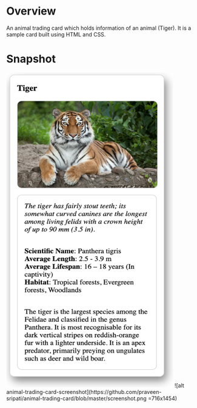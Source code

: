 # Overview

An animal trading card which holds information of an animal (Tiger). It is a sample card built using HTML and CSS.

# Snapshot

<img src="https://github.com/praveen-sripati/animal-trading-card/blob/master/screenshot.png" alt="animal-trading-card-screenshot" width="440" height="830" />
![alt animal-trading-card-screenshot](https://github.com/praveen-sripati/animal-trading-card/blob/master/screenshot.png =716x1454)

